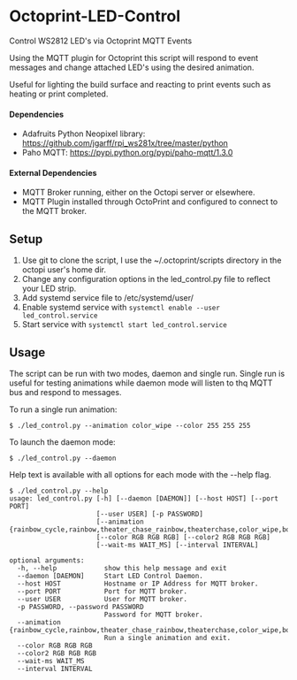 # Octoprint-LED-Control

Control WS2812 LED's via Octoprint MQTT Events

Using the MQTT plugin for Octoprint this script will respond to event messages and change attached LED's using the desired animation.

Useful for lighting the build surface and reacting to print events such as heating or print completed.

#### Dependencies

* Adafruits Python Neopixel library: https://github.com/jgarff/rpi_ws281x/tree/master/python
* Paho MQTT: https://pypi.python.org/pypi/paho-mqtt/1.3.0

#### External Dependencies

* MQTT Broker running, either on the Octopi server or elsewhere.
* MQTT Plugin installed through OctoPrint and configured to connect to the MQTT broker.

## Setup

1. Use git to clone the script, I use the ~/.octoprint/scripts directory in the octopi user's home dir.
2. Change any configuration options in the led_control.py file to reflect your LED strip.
3. Add systemd service file to /etc/systemd/user/
4. Enable systemd service with `systemctl enable --user led_control.service`
5. Start service with `systemctl start led_control.service`

## Usage

The script can be run with two modes, daemon and single run.  Single run is useful for testing animations while daemon mode will listen to thq MQTT bus and respond to messages.

To run a single run animation:

```
$ ./led_control.py --animation color_wipe --color 255 255 255
```

To launch the daemon mode:

```
$ ./led_control.py --daemon
```

Help text is available with all options for each mode with the --help flag.

```
$ ./led_control.py --help
usage: led_control.py [-h] [--daemon [DAEMON]] [--host HOST] [--port PORT]
                      [--user USER] [-p PASSWORD]
                      [--animation {rainbow_cycle,rainbow,theater_chase_rainbow,theaterchase,color_wipe,bounce}]
                      [--color RGB RGB RGB] [--color2 RGB RGB RGB]
                      [--wait-ms WAIT_MS] [--interval INTERVAL]

optional arguments:
  -h, --help            show this help message and exit
  --daemon [DAEMON]     Start LED Control Daemon.
  --host HOST           Hostname or IP Address for MQTT broker.
  --port PORT           Port for MQTT broker.
  --user USER           User for MQTT broker.
  -p PASSWORD, --password PASSWORD
                        Password for MQTT broker.
  --animation {rainbow_cycle,rainbow,theater_chase_rainbow,theaterchase,color_wipe,bounce}
                        Run a single animation and exit.
  --color RGB RGB RGB
  --color2 RGB RGB RGB
  --wait-ms WAIT_MS
  --interval INTERVAL
```


